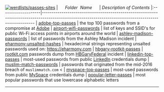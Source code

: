 [![werdlists/passes-sites](https://img.shields.io/badge/werdlists-passes-sites-purple/.svg?logo=github&style=popout&longCache=true)](# "werdlists/passes-sites")
|&nbsp;&nbsp;&nbsp;&nbsp;&nbsp;&nbsp;_Folder&nbsp;&nbsp;Name_&nbsp;&nbsp;&nbsp;&nbsp;&nbsp;&nbsp;| _Description of Contents_
|:--------------------|--------------------------------------------------------------------------------------------------------------------------------------------------------
| [adobe-top-passes](adobe-top-passes.txt) | the top 100 passwords from a compromise at [Adobe](https://adobe.com/) 
| [airport-wifi-passwords](airport-wifi-passwords.txt) | list of keys and SSID's for public Wi-Fi access points in airports around the world
| [ashley-madison-passwords](ashley-madison-passwords.txt) | list of passwords from the Ashley Madison incident
| [eharmony-unsalted-hashes](eharmony-unsalted-hashes.txt) | hexadecimal strings representing unsalted passwords used on: <https://eharmony.com>
| [hbgary-rootkit-passes](hbgary-rootkit-passes.txt) | [rootkit.com](http://web.archive.org/web/20060602220045/http://rootkit.com/) passwords dump from [HBGaryFederal](http://web.archive.org/web/20110115164049/http://www.hbgaryfederal.com:80/) incident 
| [linkedin-top-passes](linkedin-top-passes.txt) | most-used passwords from public [LinkedIn](https://www.linkedin.com) credentials dump 
| [muslim-match-passwords](muslim-match-passwords.txt) |  passwords that originated from the mid-2016 breach of `muslimmatch.com` <
| [myspace-top-passes](myspace-top-passes.txt) | most-used passwords from public [MySpace](https://myspace.com/) credentials dump 
| [popular-letter-passes](popular-letter-passes.txt) | most popular passwords that use lowercase alphabetic letters

* * *

